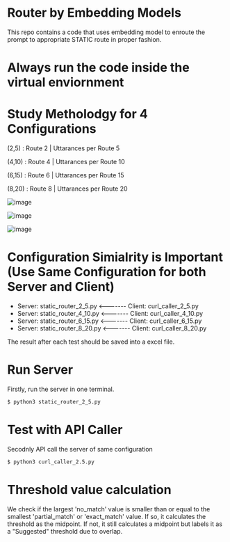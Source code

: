 # Router by Embedding Models
This repo contains a code that uses embedding model to enroute the prompt to appropriate STATIC route in proper fashion. 


# Always run the code inside the virtual enviornment

# Study Metholodgy for 4 Configurations

(2,5) :  Route 2 | Uttarances per Route 5

(4,10) :  Route 4 | Uttarances per Route 10

(6,15) :  Route 6 | Uttarances per Route 15

(8,20) :  Route 8 | Uttarances per Route 20

![image](https://github.com/user-attachments/assets/f7e20323-e61b-40e8-a664-320fb2a30b91)

![image](https://github.com/user-attachments/assets/8d980a78-f93d-4cc9-852c-d95ec603b3d9)


![image](https://github.com/user-attachments/assets/a61f18ad-d471-4ba9-93c9-2e8d68200c77)


# Configuration Simialrity is Important (Use Same Configuration for both Server and Client)



* Server: static_router_2_5.py   <-------  Client: curl_caller_2_5.py
* Server: static_router_4_10.py  <-------  Client: curl_caller_4_10.py
* Server: static_router_6_15.py  <------- Client: curl_caller_6_15.py
* Server: static_router_8_20.py  <-------  Client: curl_caller_8_20.py

The result after each test should be saved into a excel file.
    
# Run Server
Firstly, run the server in one terminal.

```bash
$ python3 static_router_2_5.py
```

# Test with API Caller

Secodnly API call the server of same configuration

```bash
$ python3 curl_caller_2.5.py
```


# Threshold value calculation

We check if the largest 'no_match' value is smaller than or equal to the smallest 'partial_match' or 'exact_match' value. If so, it calculates the threshold as the midpoint. If not, it still calculates a midpoint but labels it as a "Suggested" threshold due to overlap.

